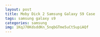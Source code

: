 ```yaml
---
layout: post
title: Moby Dick 2 Samsung Galaxy S9 Case
tags: samsung galaxy s9
categories: samsung
img: 1KqJ70KdsddKn_5nqbGTme5uCt5upiAQf
---
```

